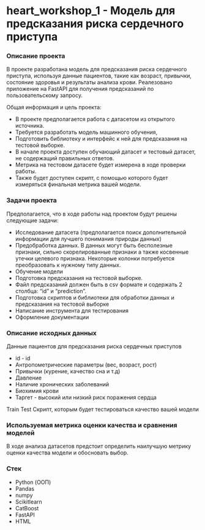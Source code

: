 # heart_workshop_1 - Mодель для предсказания риска сердечного приступа

### Описание проекта
В проекте разработана модель для предсказания риска сердечного приступа, используя данные пациентов, такие как возраст, привычки, состояние здоровья и результаты анализа крови. Реалезовано приложение на FastAPI для получения предсказаний по пользовательскому запросу.

Общая информация и цель проекта:
* В проекте предполагается работа с датасетом из открытого источника.
* Требуется разработать модель машинного обучения,
* Подготовить библиотеку и интерфейс к ней для предсказания на тестовой выборке.
* В начале проекта доступен обучающий датасет и тестовый датасет, не содержащий правильных ответов.
* Метрика на тестовом датасете будет измерена в ходе проверки работы.
* Также будет доступен скрипт, с помощью которого будет измеряться финальная метрика вашей модели.

### Задачи проекта
Предполагается, что в ходе работы над проектом будут решены следующие задачи:
* Исследование датасета (предполагается поиск дополнительной информации для лучшего понимания природы данных)
* Предобработка данных. В данных могут быть бесполезные признаки, сильно скорелированные признаки а также косвенные утечки целевого признака. Некоторые колонки потребуется преобразовать к нужному типу данных.
* Обучение модели
* Подготовка предсказания на тестовой выборке.
* Файл предсказаний должен быть в csv формате и содержать 2 столбца: “id” и “prediction”. 
* Подготовка скриптов и библиотеки для обработки данных и предсказания на тестовой выборке
* Написание инструмента для тестирования
* Оформление документации

### Описание исходных данных
Данные пациентов для предсказания риска сердечных приступов
* id  - id
* Антропометрические параметры (вес, возраст, рост)
* Привычки (курение, качество сна и т.д)
* Давление
* Наличие хронических заболеваний
* Биохимия крови
* Таргет - высокий или низкий риск поражения сердца
  
Train
Test
Скрипт, которым будет тестироваться качество вашей модели

### Используемая метрика оценки качества и сравнения моделей
В ходе анализа датасетов предстоит определить наилучшую метрику оценки качества модели и обосновать выбор.

### Стек
* Python (ООП)
* Pandas
* numpy
* Scikitlearn
* CatBoost
* FastAPI
* HTML

